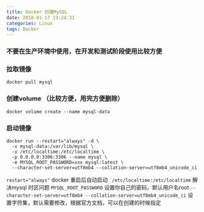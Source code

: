 ```yaml
---
title: Docker 创建MySQL
date: 2018-01-17 13:24:31
categories: Linux
tags: Docker
---
```

### 不要在生产环境中使用，在开发和测试阶段使用比较方便<!-- more -->

### 拉取镜像
``` shell
docker pull mysql
```
### 创建volume （比较方便，用完方便删除）
``` shell
docker volume create --name mysql-data
```
### 启动镜像
``` shell
docker run --restart="always" -d \
  -v mysql-data:/var/lib/mysql \
  -v /etc/localtime:/etc/localtime \
  -p 0.0.0.0:3306:3306 --name mysql \
  -e MYSQL_ROOT_PASSWORD=xxx mysql:latest \
  --character-set-server=utf8mb4 --collation-server=utf8mb4_unicode_ci
```
`restart="always"` docker 重启后自动启动
` /etc/localtime:/etc/localtime` 解决mysql 时区问题
`MYSQL_ROOT_PASSWORD` 设置你自己的密码，默认用户名root
`--character-set-server=utf8mb4 --collation-server=utf8mb4_unicode_ci` 设置字符集，默认需要修改，根据官方文档，可以在创建的时候指定
